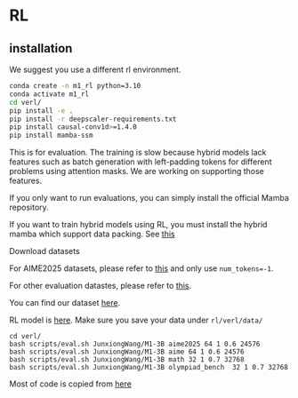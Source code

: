 # RL

## installation

We suggest you use a different rl environment.

```bash
conda create -n m1_rl python=3.10
conda activate m1_rl
cd verl/
pip install -e .
pip install -r deepscaler-requirements.txt
pip install causal-conv1d>=1.4.0
pip install mamba-ssm
```

This is for evaluation. The training is slow because hybrid models lack features such as batch generation with left-padding tokens for different problems using attention masks. We are working on supporting those features.

If you only want to run evaluations, you can simply install the official Mamba repository.

If you want to train hybrid models using RL, you must install the hybrid mamba which support data packing. See [this](../HYBRID_PACK.md)

Download datasets

For AIME2025 datasets, please refer to [this](https://github.com/cmu-l3/l1/blob/294b0b19bdd8aa1938ea4c5d7b1a408afbcf9408/scripts/data/generate_aime.py) and only use `num_tokens=-1`.

For other evaluation datastes, please refer to [this](https://github.com/agentica-project/rllm/blob/7d4f1e23729cd6d16eee8457dfbf2f8bc5acdf03/scripts/data/deepscaler_dataset.py).

You can find our dataset [here](https://drive.google.com/drive/folders/1OgkktGEnMb_KIU_BH_7a4A3zYW42GmIW?usp=sharing).

RL model is [here](https://huggingface.co/JunxiongWang/M1-3B). Make sure you save your data under `rl/verl/data/`

```
cd verl/
bash scripts/eval.sh JunxiongWang/M1-3B aime2025 64 1 0.6 24576
bash scripts/eval.sh JunxiongWang/M1-3B aime 64 1 0.6 24576
bash scripts/eval.sh JunxiongWang/M1-3B math 32 1 0.7 32768
bash scripts/eval.sh JunxiongWang/M1-3B olympiad_bench  32 1 0.7 32768
```

Most of code is copied from [here](https://github.com/volcengine/verl)

